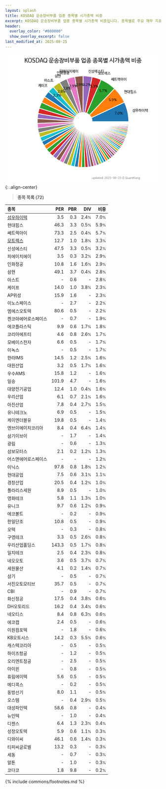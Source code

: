 ```yaml
---
layout: splash
title: KOSDAQ 운송장비부품 업종 종목별 시가총액 비중
excerpt: KOSDAQ 운송장비부품 업종 종목별 시가총액 비중입니다. 종목별로 주요 재무 지표를 함께 표시합니다.
header:
  overlay_color: "#800000"
  show_overlay_excerpt: false
last_modified_at: 2025-08-25
---
```



![KOSDAQ 운송장비부품 업종 종목별 시가총액 비중](/stats/sector/images/kosdaq_업종_운송장비부품_종목.png){: .align-center}


> **종목 목록 (72)**<a id="list"></a>

| **종목** | **PER** | **PBR** | **DIV** | **비중** |
| :------- | ------: | ------: | ------: | -------: |
| [성우하이텍](/015750/) | 3.5 | 0.3 | 2.4<small>%</small> | 7.0<small>%</small> |
| 현대힘스 | 46.3 | 3.3 | 0.5<small>%</small> | 5.9<small>%</small> |
| 쎄트렉아이 | 73.3 | 2.5 | 0.4<small>%</small> | 5.7<small>%</small> |
| [모트렉스](/118990/) | 12.7 | 1.0 | 1.8<small>%</small> | 3.3<small>%</small> |
| 신성에스티 | 47.5 | 3.3 | 0.5<small>%</small> | 3.2<small>%</small> |
| 피에이치에이 | 3.5 | 0.3 | 3.2<small>%</small> | 2.9<small>%</small> |
| 인화정공 | 10.8 | 1.6 | 1.6<small>%</small> | 2.9<small>%</small> |
| 삼현 | 49.1 | 3.7 | 0.4<small>%</small> | 2.8<small>%</small> |
| 아스트 | - | 0.6 | - | 2.8<small>%</small> |
| 케이프 | 14.0 | 1.0 | 3.8<small>%</small> | 2.3<small>%</small> |
| AP위성 | 15.9 | 1.6 | - | 2.3<small>%</small> |
| 이노스페이스 | - | 2.7 | - | 2.2<small>%</small> |
| 엠에스오토텍 | 80.6 | 0.5 | - | 2.2<small>%</small> |
| 켄코아에어로스페이스 | - | 0.7 | - | 1.9<small>%</small> |
| 에코플라스틱 | 9.9 | 0.6 | 1.7<small>%</small> | 1.8<small>%</small> |
| 코리아에프티 | 4.6 | 0.8 | 2.6<small>%</small> | 1.7<small>%</small> |
| 모베이스전자 | 6.6 | 0.5 | - | 1.7<small>%</small> |
| 이녹스 | - | 0.5 | - | 1.7<small>%</small> |
| 한라IMS | 14.5 | 1.2 | 2.5<small>%</small> | 1.6<small>%</small> |
| 대원산업 | 3.2 | 0.5 | 1.7<small>%</small> | 1.6<small>%</small> |
| 우수AMS | 15.8 | 1.2 | - | 1.6<small>%</small> |
| 일승 | 101.9 | 4.7 | - | 1.6<small>%</small> |
| 대양전기공업 | 12.4 | 1.0 | 0.4<small>%</small> | 1.6<small>%</small> |
| 우리산업 | 6.1 | 0.7 | 2.1<small>%</small> | 1.6<small>%</small> |
| 아진산업 | 7.8 | 0.4 | 2.7<small>%</small> | 1.5<small>%</small> |
| 유니테크노 | 6.9 | 0.5 | - | 1.5<small>%</small> |
| 케이엔더블유 | 19.8 | 0.5 | - | 1.4<small>%</small> |
| 엔브이에이치코리아 | 8.4 | 0.4 | 6.4<small>%</small> | 1.4<small>%</small> |
| 삼기이브이 | - | 1.7 | - | 1.4<small>%</small> |
| 광림 | - | 0.6 | - | 1.3<small>%</small> |
| 삼보모터스 | 2.1 | 0.2 | 1.2<small>%</small> | 1.3<small>%</small> |
| 어스앤에어로스페이스 | - | - | - | 1.2<small>%</small> |
| 이닉스 | 97.8 | 0.8 | 1.8<small>%</small> | 1.2<small>%</small> |
| 현대공업 | 7.5 | 0.6 | 3.1<small>%</small> | 1.1<small>%</small> |
| 경창산업 | 20.5 | 0.4 | 1.2<small>%</small> | 1.0<small>%</small> |
| 폴라리스세원 | 8.9 | 0.5 | - | 1.0<small>%</small> |
| 영화테크 | 5.8 | 1.1 | 1.3<small>%</small> | 1.0<small>%</small> |
| 유니크 | 9.7 | 0.6 | 1.2<small>%</small> | 0.9<small>%</small> |
| 에코볼트 | - | 0.2 | - | 0.9<small>%</small> |
| 한일단조 | 10.8 | 0.5 | - | 0.9<small>%</small> |
| 오텍 | - | 0.3 | - | 0.8<small>%</small> |
| 구영테크 | 3.3 | 0.5 | 2.6<small>%</small> | 0.8<small>%</small> |
| 우리산업홀딩스 | 143.3 | 0.5 | 1.7<small>%</small> | 0.8<small>%</small> |
| 일지테크 | 2.5 | 0.4 | 2.3<small>%</small> | 0.8<small>%</small> |
| 네오오토 | 3.6 | 0.5 | 3.7<small>%</small> | 0.7<small>%</small> |
| 세원물산 | 4.1 | 0.2 | 1.4<small>%</small> | 0.7<small>%</small> |
| 삼기 | - | 0.5 | - | 0.7<small>%</small> |
| 서진오토모티브 | 35.7 | 0.5 | - | 0.7<small>%</small> |
| CBI | - | 0.9 | - | 0.7<small>%</small> |
| 화신정공 | 17.5 | 0.4 | 3.8<small>%</small> | 0.6<small>%</small> |
| DH오토리드 | 16.2 | 0.4 | 3.4<small>%</small> | 0.6<small>%</small> |
| 네오티스 | 8.4 | 0.8 | 6.3<small>%</small> | 0.6<small>%</small> |
| 에코캡 | 2.4 | 0.5 | - | 0.6<small>%</small> |
| 이원컴포텍 | - | 1.8 | - | 0.6<small>%</small> |
| KB오토시스 | 14.2 | 0.3 | 5.5<small>%</small> | 0.6<small>%</small> |
| 캐스텍코리아 | - | 0.5 | - | 0.5<small>%</small> |
| 하이즈항공 | - | 1.2 | - | 0.5<small>%</small> |
| 오리엔트정공 | - | 2.5 | - | 0.5<small>%</small> |
| 아이윈 | - | 0.8 | - | 0.5<small>%</small> |
| 휴림에이텍 | 5.6 | 0.5 | - | 0.5<small>%</small> |
| 메디콕스 | - | 0.2 | - | 0.5<small>%</small> |
| 동방선기 | 8.0 | 1.1 | - | 0.5<small>%</small> |
| 오스템 | - | 0.4 | 2.9<small>%</small> | 0.5<small>%</small> |
| 대성파인텍 | 58.6 | 0.8 | - | 0.4<small>%</small> |
| 뉴인텍 | - | 1.0 | - | 0.4<small>%</small> |
| 디젠스 | 6.4 | 1.3 | 2.3<small>%</small> | 0.4<small>%</small> |
| 성창오토텍 | 5.9 | 0.6 | 1.1<small>%</small> | 0.3<small>%</small> |
| 디와이씨 | 46.1 | 0.6 | 1.4<small>%</small> | 0.3<small>%</small> |
| 티피씨글로벌 | 13.2 | 0.3 | - | 0.3<small>%</small> |
| 세동 | - | 0.7 | - | 0.3<small>%</small> |
| 알톤 | - | 1.0 | - | 0.3<small>%</small> |
| 코다코 | 1.8 | 9.8 | - | 0.2<small>%</small> |

{% include commons/footnotes.md %}
